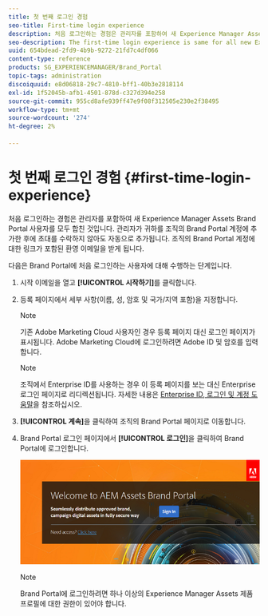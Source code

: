 ```yaml
---
title: 첫 번째 로그인 경험
seo-title: First-time login experience
description: 처음 로그인하는 경험은 관리자를 포함하여 새 Experience Manager Assets Brand Portal 사용자를 모두 합친 것입니다. 관리자가 귀하를 조직의 Brand Portal 계정에 추가한 후에 초대를 수락하지 않아도 자동으로 추가됩니다. 조직의 Brand Portal 계정에 대한 링크가 포함된 환영 이메일을 받게 됩니다.
seo-description: The first-time login experience is same for all new Experience Manager Assets Brand Portal users, including Administrators. After an Administrator adds you to your organization's Brand Portal account, you need not accept invitations, you are automatically added. You receive a welcome email that contains a link to your organization’s Brand Portal account.
uuid: 654bdead-2fd9-4b9b-9272-21fd7c4df066
content-type: reference
products: SG_EXPERIENCEMANAGER/Brand_Portal
topic-tags: administration
discoiquuid: e8d06818-29c7-4810-bff1-40b3e2818114
exl-id: 1f52045b-afb1-4501-878d-c327d394e258
source-git-commit: 955cd8afe939ff47e9f08f312505e230e2f38495
workflow-type: tm+mt
source-wordcount: '274'
ht-degree: 2%

---
```


# 첫 번째 로그인 경험 {#first-time-login-experience}

처음 로그인하는 경험은 관리자를 포함하여 새 Experience Manager Assets Brand Portal 사용자를 모두 합친 것입니다. 관리자가 귀하를 조직의 Brand Portal 계정에 추가한 후에 초대를 수락하지 않아도 자동으로 추가됩니다. 조직의 Brand Portal 계정에 대한 링크가 포함된 환영 이메일을 받게 됩니다.

다음은 Brand Portal에 처음 로그인하는 사용자에 대해 수행하는 단계입니다.

1. 시작 이메일을 열고 **[!UICONTROL 시작하기]**&#x200B;를 클릭합니다.

1. 등록 페이지에서 세부 사항(이름, 성, 암호 및 국가/지역 포함)을 지정합니다.
   >[!NOTE]
   >
   >기존 Adobe Marketing Cloud 사용자인 경우 등록 페이지 대신 로그인 페이지가 표시됩니다. Adobe Marketing Cloud에 로그인하려면 Adobe ID 및 암호를 입력합니다.

   >[!NOTE]
   >
   >조직에서 Enterprise ID를 사용하는 경우 이 등록 페이지를 보는 대신 Enterprise 로그인 페이지로 리디렉션됩니다. 자세한 내용은 [Enterprise ID, 로그인 및 계정 도움말](https://helpx.adobe.com/in/enterprise/kb/enterprise-id-faq.html)을 참조하십시오.

1. **[!UICONTROL 계속]**&#x200B;을 클릭하여 조직의 Brand Portal 페이지로 이동합니다.
1. Brand Portal 로그인 페이지에서 **[!UICONTROL 로그인]**&#x200B;을 클릭하여 Brand Portal에 로그인합니다.

   ![Brand Portal 로그인 페이지](assets/signin-onboarding.png)

   >[!NOTE]
   >
   >Brand Portal에 로그인하려면 하나 이상의 Experience Manager Assets 제품 프로필에 대한 권한이 있어야 합니다.
